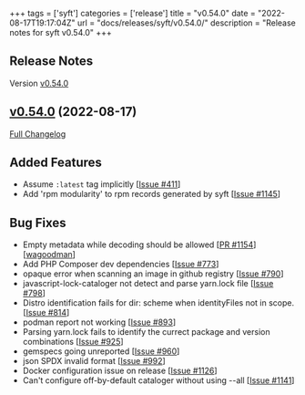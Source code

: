+++
tags = ['syft']
categories = ['release']
title = "v0.54.0"
date = "2022-08-17T19:17:04Z"
url = "docs/releases/syft/v0.54.0/"
description = "Release notes for syft v0.54.0"
+++

## Release Notes

Version [v0.54.0](https://github.com/anchore/syft/releases/tag/v0.54.0)

## [v0.54.0](https://github.com/anchore/syft/tree/v0.54.0) (2022-08-17)

[Full Changelog](https://github.com/anchore/syft/compare/v0.53.4...v0.54.0)

## Added Features

- Assume `:latest` tag implicitly [[Issue #411](https://github.com/anchore/syft/issues/411)]
- Add 'rpm modularity' to rpm records generated by syft [[Issue #1145](https://github.com/anchore/syft/issues/1145)]

## Bug Fixes

- Empty metadata while decoding should be allowed [[PR #1154](https://github.com/anchore/syft/pull/1154)] [[wagoodman](https://github.com/wagoodman)]
- Add PHP Composer dev dependencies  [[Issue #773](https://github.com/anchore/syft/issues/773)]
- opaque error when scanning an image in github registry [[Issue #790](https://github.com/anchore/syft/issues/790)]
- javascript-lock-cataloger not detect and parse yarn.lock file [[Issue #798](https://github.com/anchore/syft/issues/798)]
- Distro identification fails for dir: scheme when identityFiles not in scope. [[Issue #814](https://github.com/anchore/syft/issues/814)]
- podman report not working [[Issue #893](https://github.com/anchore/syft/issues/893)]
- Parsing yarn.lock fails to identify the currect package and version combinations [[Issue #925](https://github.com/anchore/syft/issues/925)]
- gemspecs going unreported [[Issue #960](https://github.com/anchore/syft/issues/960)]
- json SPDX invalid format [[Issue #992](https://github.com/anchore/syft/issues/992)]
- Docker configuration issue on release [[Issue #1126](https://github.com/anchore/syft/issues/1126)]
- Can't configure off-by-default cataloger without using --all [[Issue #1141](https://github.com/anchore/syft/issues/1141)]
